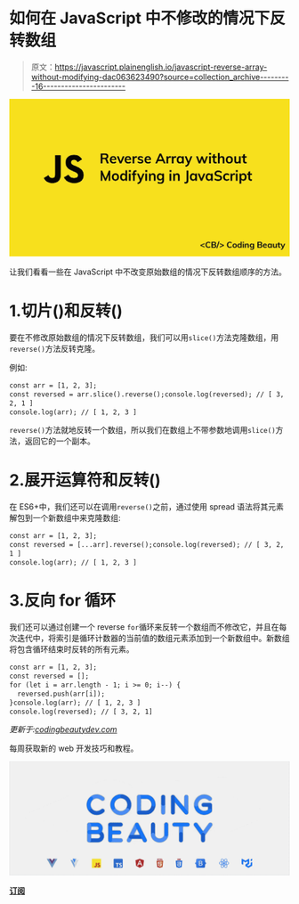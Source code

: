 # 如何在 JavaScript 中不修改的情况下反转数组

> 原文：<https://javascript.plainenglish.io/javascript-reverse-array-without-modifying-dac063623490?source=collection_archive---------16----------------------->

![](img/58b3f751629c79c6583e4ea960b03483.png)

让我们看看一些在 JavaScript 中不改变原始数组的情况下反转数组顺序的方法。

# 1.切片()和反转()

要在不修改原始数组的情况下反转数组，我们可以用`slice()`方法克隆数组，用`reverse()`方法反转克隆。

例如:

```
const arr = [1, 2, 3];
const reversed = arr.slice().reverse();console.log(reversed); // [ 3, 2, 1 ]
console.log(arr); // [ 1, 2, 3 ]
```

`reverse()`方法就地反转一个数组，所以我们在数组上不带参数地调用`slice()`方法，返回它的一个副本。

# 2.展开运算符和反转()

在 ES6+中，我们还可以在调用`reverse()`之前，通过使用 spread 语法将其元素解包到一个新数组中来克隆数组:

```
const arr = [1, 2, 3];
const reversed = [...arr].reverse();console.log(reversed); // [ 3, 2, 1 ]
console.log(arr); // [ 1, 2, 3 ]
```

# 3.反向 for 循环

我们还可以通过创建一个 reverse `for`循环来反转一个数组而不修改它，并且在每次迭代中，将索引是循环计数器的当前值的数组元素添加到一个新数组中。新数组将包含循环结束时反转的所有元素。

```
const arr = [1, 2, 3];
const reversed = [];
for (let i = arr.length - 1; i >= 0; i--) {
  reversed.push(arr[i]);
}console.log(arr); // [ 1, 2, 3 ]
console.log(reversed); // [ 3, 2, 1]
```

*更新于:*[*codingbeautydev.com*](https://codingbeautydev.com/blog/javascript-reverse-array-without-modifying/)

每周获取新的 web 开发技巧和教程。

![](img/b8db4799ac3fa2b55b41c7ca714bdf64.png)

[**订阅**](https://codingbeautydev.com/newsletter)